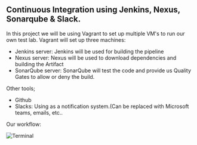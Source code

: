 ## Continuous Integration using Jenkins, Nexus, Sonarqube &amp; Slack.

In this project we will be using Vagrant to set up multiple VM's to run our own test lab.
Vagrant will set up three machines:
- Jenkins server: Jenkins will be used for building the pipeline
- Nexus server: Nexus will be used to download dependencies and building the Artifact
- SonarQube server: SonarQube will test the code and provide us Quality Gates to allow or deny the build.

Other tools;
- Github
- Slacks: Using as a notification system.(Can be replaced with Microsoft teams, emails, etc..

Our workflow:

 <img src="https://i.ibb.co/xmM4vzG/Screenshot-from-2023-01-29-05-46-09.png" alt="Terminal">
 
